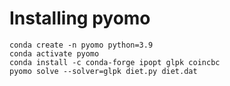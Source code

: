 # Installing pyomo

```
conda create -n pyomo python=3.9
conda activate pyomo
conda install -c conda-forge ipopt glpk coincbc
pyomo solve --solver=glpk diet.py diet.dat
```

